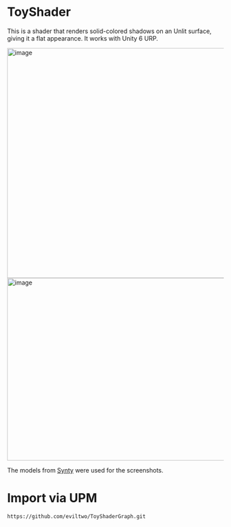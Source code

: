 # ToyShader
This is a shader that renders solid-colored shadows on an Unlit surface, giving it a flat appearance. It works with Unity 6 URP.

<img width="960" height="534" alt="image" src="https://github.com/user-attachments/assets/539e69f9-0693-405c-8637-f8ee652940b4" />

<img width="1441" height="424" alt="image" src="https://github.com/user-attachments/assets/a5e28c84-bfa8-40b6-a7df-785eb4f52983" />

The models from [Synty](https://assetstore.unity.com/publishers/5217) were used for the screenshots.

# Import via UPM
```
https://github.com/eviltwo/ToyShaderGraph.git
```
